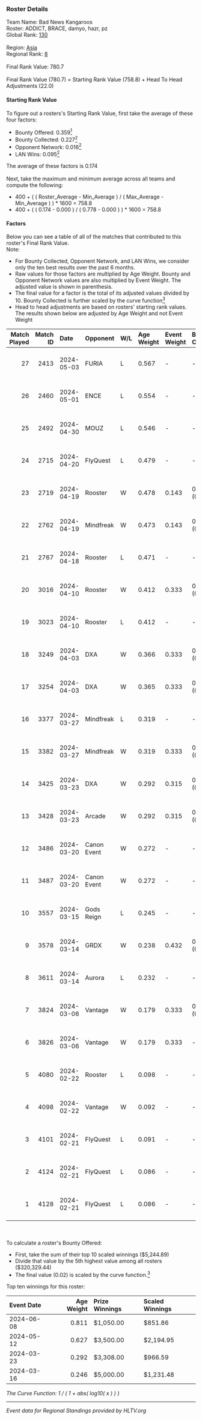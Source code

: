 ### Roster Details<br />
Team Name: Bad News Kangaroos<br />
Roster: ADDICT, BRACE, damyo, hazr, pz<br />
Global Rank: [130](../standings_global.md)<br />
<br />
Region: [Asia]( ../standings_asia.md)<br />
Regional Rank: [8]( ../standings_asia.md)<br />
<br />
Final Rank Value:  780.7<br />
<br />
Final Rank Value (780.7) = Starting Rank Value (758.8) + Head To Head Adjustments (22.0)<br />

#### Starting Rank Value<br />
To figure out a rosters's Starting Rank Value, first take the average of these four factors:<br />
- Bounty Offered: 0.359[<sup>1</sup>](#table2)
- Bounty Collected: 0.227[<sup>2</sup>](#table1)
- Opponent Network: 0.016[<sup>2</sup>](#table1)
- LAN Wins: 0.095[<sup>2</sup>](#table1)

The average of these factors is 0.174<br />
<br />
Next, take the maximum and minimum average across all teams and compute the following:<br />
- 400 + ( ( Roster_Average - Min_Average ) / ( Max_Average - Min_Average ) ) * 1600 = 758.8
- 400 + ( ( 0.174 - 0.000 ) / ( 0.778 - 0.000 ) ) * 1600 = 758.8


#### Factors<br />
Below you can see a table of all of the matches that contributed to this roster's Final Rank Value.<br />
Note:<br />

- For Bounty Collected, Opponent Network, and LAN Wins, we consider only the ten best results over the past 6 months.
- Raw values for those factors are multiplied by Age Weight. Bounty and Opponent Network values are also multiplied by Event Weight. The adjusted value is shown in parenthesis.
- The final value for a factor is the total of its adjusted values divided by 10. Bounty Collected is further scaled by the curve function[<sup>3</sup>](#curveFunction)
- Head to head adjustments are based on rosters' starting rank values. The results shown below are adjusted by Age Weight and not Event Weight
<span id="table1"></span><br />


| Match Played | Match ID | Date       | Opponent    | W/L | Age Weight | Event Weight | Bounty Collected | Opponent Network | LAN Wins  | H2H Adj. | Roster                              |
| -: | -: | :- | :- | :- | :- | :- | :- | :- | :- | -: | :- |
|           27 |     2413 | 2024-05-03 | FURIA       | L   | 0.567      | -            | -                | -                | -         |    -0.15 | ADDICT, BRACE, damyo, hazr, pz      |
|           26 |     2460 | 2024-05-01 | ENCE        | L   | 0.554      | -            | -                | -                | -         |    -0.50 | ADDICT, BRACE, damyo, hazr, pz      |
|           25 |     2492 | 2024-04-30 | MOUZ        | L   | 0.546      | -            | -                | -                | -         |    -0.04 | ADDICT, BRACE, damyo, hazr, pz      |
|           24 |     2715 | 2024-04-20 | FlyQuest    | L   | 0.479      | -            | -                | -                | -         |    -1.56 | ADDICT, BRACE, damyo, hazr, pz      |
|           23 |     2719 | 2024-04-19 | Rooster     | W   | 0.478      | 0.143        | 0.010 (0.001)    | 0.255 (0.017)    | 0 (0.000) |     7.96 | ADDICT, BRACE, damyo, hazr, pz      |
|           22 |     2762 | 2024-04-19 | Mindfreak   | W   | 0.473      | 0.143        | 0.004 (0.000)    | 0.218 (0.015)    | 0 (0.000) |     5.88 | ADDICT, BRACE, damyo, hazr, pz      |
|           21 |     2767 | 2024-04-18 | Rooster     | L   | 0.471      | -            | -                | -                | -         |    -6.98 | ADDICT, BRACE, damyo, hazr, pz      |
|           20 |     3016 | 2024-04-10 | Rooster     | W   | 0.412      | 0.333        | 0.010 (0.001)    | 0.255 (0.035)    | 0 (0.000) |     6.90 | ADDICT, BRACE, damyo, hazr, pz      |
|           19 |     3023 | 2024-04-10 | Rooster     | L   | 0.412      | -            | -                | -                | -         |    -6.22 | ADDICT, BRACE, damyo, hazr, pz      |
|           18 |     3249 | 2024-04-03 | DXA         | W   | 0.366      | 0.333        | 0.002 (0.000)    | 0.217 (0.026)    | 0 (0.000) |     4.23 | ADDICT, BRACE, damyo, hazr, pz      |
|           17 |     3254 | 2024-04-03 | DXA         | W   | 0.365      | 0.333        | 0.002 (0.000)    | 0.217 (0.026)    | 0 (0.000) |     4.36 | ADDICT, BRACE, damyo, hazr, pz      |
|           16 |     3377 | 2024-03-27 | Mindfreak   | L   | 0.319      | -            | -                | -                | -         |    -6.54 | ADDICT, BRACE, damyo, hazr, pz      |
|           15 |     3382 | 2024-03-27 | Mindfreak   | W   | 0.319      | 0.333        | 0.004 (0.000)    | 0.047 (0.005)    | 0 (0.000) |     3.57 | ADDICT, BRACE, damyo, hazr, pz      |
|           14 |     3425 | 2024-03-23 | DXA         | W   | 0.292      | 0.315        | 0.002 (0.000)    | 0.217 (0.020)    | 1 (0.292) |     3.60 | ADDICT, BRACE, damyo, hazr, pz      |
|           13 |     3428 | 2024-03-23 | Arcade      | W   | 0.292      | 0.315        | 0.002 (0.000)    | 0.130 (0.012)    | 1 (0.292) |     3.49 | ADDICT, BRACE, damyo, hazr, pz      |
|           12 |     3486 | 2024-03-20 | Canon Event | W   | 0.272      | -            | -                | -                | 0 (0.000) |     1.68 | ADDICT, BRACE, damyo, hazr, pz      |
|           11 |     3487 | 2024-03-20 | Canon Event | W   | 0.272      | -            | -                | -                | -         |     1.70 | ADDICT, BRACE, damyo, hazr, pz      |
|           10 |     3557 | 2024-03-15 | Gods Reign  | L   | 0.245      | -            | -                | -                | -         |    -3.76 | ADDICT, BRACE, hazr, pz, yourwombat |
|            9 |     3578 | 2024-03-14 | GRDX        | W   | 0.238      | 0.432        | 0.002 (0.000)    | -                | 1 (0.238) |     1.66 | ADDICT, BRACE, hazr, pz, yourwombat |
|            8 |     3611 | 2024-03-14 | Aurora      | L   | 0.232      | -            | -                | -                | -         |    -0.04 | ADDICT, BRACE, hazr, pz, yourwombat |
|            7 |     3824 | 2024-03-06 | Vantage     | W   | 0.179      | 0.333        | 0.002 (0.000)    | 0.064 (0.004)    | -         |     1.98 | ADDICT, BRACE, damyo, hazr, pz      |
|            6 |     3826 | 2024-03-06 | Vantage     | W   | 0.179      | 0.333        | -                | 0.064 (0.004)    | -         |     2.01 | ADDICT, BRACE, damyo, hazr, pz      |
|            5 |     4080 | 2024-02-22 | Rooster     | L   | 0.098      | -            | -                | -                | -         |    -1.46 | ADDICT, BRACE, Hatz, hazr, pz       |
|            4 |     4098 | 2024-02-22 | Vantage     | W   | 0.092      | -            | -                | -                | -         |     1.04 | ADDICT, BRACE, Hatz, hazr, pz       |
|            3 |     4101 | 2024-02-21 | FlyQuest    | L   | 0.091      | -            | -                | -                | -         |    -0.29 | ADDICT, BRACE, Hatz, hazr, pz       |
|            2 |     4124 | 2024-02-21 | FlyQuest    | L   | 0.086      | -            | -                | -                | -         |    -0.27 | ADDICT, BRACE, Hatz, hazr, pz       |
|            1 |     4128 | 2024-02-21 | FlyQuest    | L   | 0.086      | -            | -                | -                | -         |    -0.27 | ADDICT, BRACE, Hatz, hazr, pz       |

<br />
<span id="table2"></span><br />
To calculate a roster's Bounty Offered:<br />

- First, take the sum of their top 10 scaled winnings ($5,244.89)
- Divide that value by the 5th highest value among all rosters ($320,329.44)
- The final value (0.02) is scaled by the curve function.[<sup>3</sup>](#curveFunction)

Top ten winnings for this roster:<br />

| Event Date | Age Weight | Prize Winnings | Scaled Winnings |
| :- | -: | :- | :- |
| 2024-06-08 |      0.811 | $1,050.00      | $851.86         |
| 2024-05-12 |      0.627 | $3,500.00      | $2,194.95       |
| 2024-03-23 |      0.292 | $3,308.00      | $966.59         |
| 2024-03-16 |      0.246 | $5,000.00      | $1,231.48       |


<span id="curveFunction"></span>_The Curve Function: 1 / ( 1 + abs( log10( x ) ) )_<br />

---
_Event data for Regional Standings provided by HLTV.org_<br />

